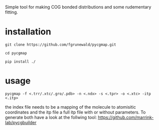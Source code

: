 Simple tool for making COG bonded distributions and some rudementary fitting. 

# installation
```
git clone https://github.com/fgrunewald/pycgmap.git

cd pycgmap 

pip install ./
```
# usage
```
pycgmap -f <.trr/.xtc/.gro/.pdb> -n <.ndx> -s <.tpr> -o <.xtc> -itp <.itp>
```
the index file needs to be a mapping of the molecule to atomisitic coordinates and the itp file a full itp file with or without parameters. To generate both have a look at the follwing tool: https://github.com/marrink-lab/pycgbuilder
